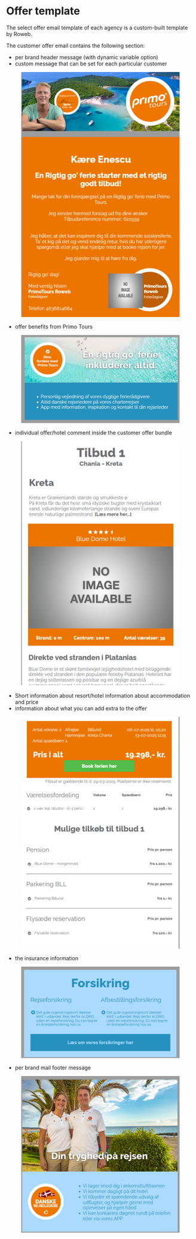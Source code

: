 # Offer template

The select offer email template of each agency is a custom-built template by Roweb.

The customer offer email contains the following section:&#x20;

* per brand header message (with dynamic variable option)&#x20;
* custom message that can be set for each particular customer&#x20;

<figure><img src="../.gitbook/assets/image (14) (1) (1).png" alt=""><figcaption></figcaption></figure>

* offer benefits from Primo Tours&#x20;

<figure><img src="../.gitbook/assets/image (16) (1).png" alt=""><figcaption></figcaption></figure>

* individual offer/hotel comment inside the customer offer bundle&#x20;

<figure><img src="../.gitbook/assets/image (17) (1).png" alt=""><figcaption></figcaption></figure>

* Short information about resort/hotel information about accommodation and price&#x20;
* information about what you can add extra to the offer&#x20;

<figure><img src="../.gitbook/assets/image (18) (1).png" alt=""><figcaption></figcaption></figure>

* the insurance information&#x20;

<figure><img src="../.gitbook/assets/image (19) (1).png" alt=""><figcaption></figcaption></figure>

* per brand mail footer message

<figure><img src="../.gitbook/assets/image (21) (1).png" alt=""><figcaption></figcaption></figure>
